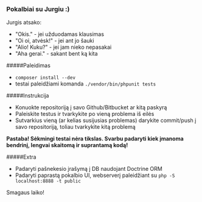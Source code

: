 ### Pokalbiai su Jurgiu :)


Jurgis atsako:
* "Okis." - jei užduodamas klausimas
* "Oi oi, atvėsk!" - jei ant jo šauki
* "Alio! Kuku?" - jei jam nieko nepasakai
* "Aha gerai." - sakant bent ką kita

#####Paleidimas
* `composer install --dev`
* testai paleidžiami komanda `./vendor/bin/phpunit tests`

#####Instrukcija

* Konuokte repositoriją į savo Github/Bitbucket ar kitą paskyrą
* Paleiskite testus ir tvarkykite po vieną problema iš eilės
* Sutvarkius vieną (ar kelias susijusias problemas) darykite commit/push į savo repositoriją, toliau tvarkykite kitą problemą

**Pastaba! Sėkmingi testai nėra tikslas. Svarbu padaryti kiek įmanoma bendrinį, lengvai skaitomą ir suprantamą kodą!**

#####Extra

* Padaryti pašnekesio įrašymą į DB naudojant Doctrine ORM
* Padaryti paprastą pokalbio UI, webserverį paleidžiant su `php -S localhost:8888 -t public` 

Smagaus laiko!
